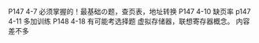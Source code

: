P147  4-7  必须掌握的！最基础の题，查页表，地址转换
P147  4-10   缺页率
p147  4-11  多加训练
P148  4-18  有可能考选择题
虚拟存储器，联想寄存器概念。
内容差不多